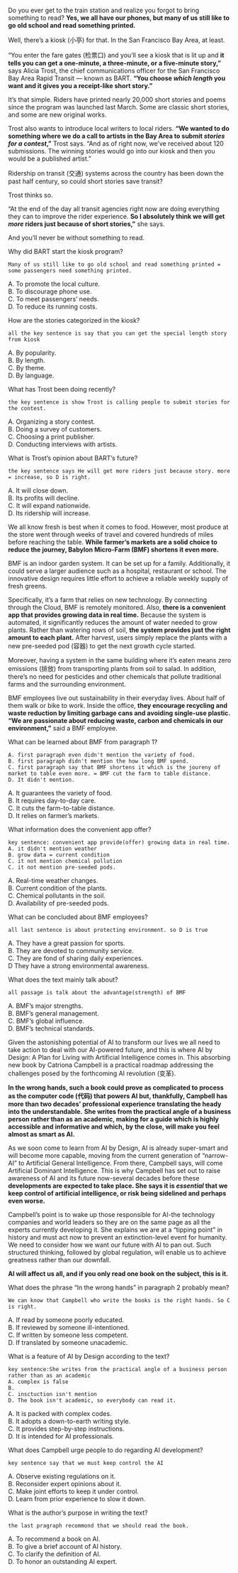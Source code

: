 Do you ever get to the train station and realize you forgot to bring something to read? **Yes, we all have our phones, but many of us still like to go old school and read something printed.**

Well, there’s a kiosk (小亭) for that. In the San Francisco Bay Area, at least.

“You enter the fare gates (检票口) and you’ll see a kiosk that is lit up and **it tells you can get a one-minute, a three-minute, or a five-minute story,”** says Alicia Trost, the chief communications officer for the San Francisco Bay Area Rapid Transit — known as BART. **“You choose **_which length_** you want and it gives you a receipt-like short story.”**

It’s that simple. Riders have printed nearly 20,000 short stories and poems since the program was launched last March. Some are classic short stories, and some are new original works.

Trost also wants to introduce local writers to local riders. **“We wanted to do something where we do a call to artists in the Bay Area to submit **_stories for a contest_**,”** Trost says. “And as of right now, we’ve received about 120 submissions. The winning stories would go into our kiosk and then you would be a published artist.”

Ridership on transit (交通) systems across the country has been down the past half century, so could short stories save transit?

Trost thinks so.

“At the end of the day all transit agencies right now are doing everything they can to improve the rider experience. **So I absolutely think we will get **_more_** riders just because of short stories,”** she says.

And you’ll never be without something to read.

Why did BART start the kiosk program?

    Many of us still like to go old school and read something printed = some passengers need something printed.

A. To promote the local culture.  
B. To discourage phone use.  
C. To meet passengers’ needs.  
D. To reduce its running costs.

How are the stories categorized in the kiosk?

    all the key sentence is say that you can get the special length story from kiosk

A. By popularity.  
B. By length.  
C. By theme.  
D. By language.

What has Trost been doing recently?

    the key sentence is show Trost is calling people to submit stories for the contest.

A. Organizing a story contest.  
B. Doing a survey of customers.  
C. Choosing a print publisher.  
D. Conducting interviews with artists.

What is Trost’s opinion about BART’s future?

    the key sentence says He will get more riders just because story. more = increase, so D is right.

A. It will close down.  
B. Its profits will decline.  
C. It will expand nationwide.  
D. Its ridership will increase.

We all know fresh is best when it comes to food. However, most produce at the store went through weeks of travel and covered hundreds of miles before reaching the table. **While farmer’s markets are a solid choice to reduce the journey, Babylon Micro-Farm (BMF) shortens it even more.**

BMF is an indoor garden system. It can be set up for a family. Additionally, it could serve a larger audience such as a hospital, restaurant or school. The innovative design requires little effort to achieve a reliable weekly supply of fresh greens.

Specifically, it’s a farm that relies on new technology. By connecting through the Cloud, BMF is remotely monitored. Also, **there is a convenient app that provides growing data in real time.** Because the system is automated, it significantly reduces the amount of water needed to grow plants. Rather than watering rows of soil, **the system provides just the right amount to each plant.** After harvest, users simply replace the plants with a new pre-seeded pod (容器) to get the next growth cycle started.

Moreover, having a system in the same building where it’s eaten means zero emissions (排放) from transporting plants from soil to salad. In addition, there’s no need for pesticides and other chemicals that pollute traditional farms and the surrounding environment.

BMF employees live out sustainability in their everyday lives. About half of them walk or bike to work. Inside the office, **they encourage recycling and waste reduction by limiting garbage cans and avoiding single-use plastic. “We are passionate about reducing waste, carbon and chemicals in our environment,”** said a BMF employee.

What can be learned about BMF from paragraph 1?

    A. first paragraph even didn't mention the variety of food.
    B. first paragraph didn't mention the how long BMF spend.
    C. first paragraph say that BMF shortens it which is the joureny of market to table even more. = BMF cut the farm to table distance.
    D. It didn't mention.

A. It guarantees the variety of food.  
B. It requires day-to-day care.  
C. It cuts the farm-to-table distance.  
D. It relies on farmer’s markets.

What information does the convenient app offer?

    key sentence: convenient app provide(offer) growing data in real time.
    A. it didn't mention weather
    B. grow data = current condition
    C. it not mention chemical pollution
    C. it not mention pre-seeded pods.

A. Real-time weather changes.  
B. Current condition of the plants.  
C. Chemical pollutants in the soil.  
D. Availability of pre-seeded pods.

What can be concluded about BMF employees?

    all last sentence is about protecting environment. so D is true

A. They have a great passion for sports.  
B. They are devoted to community service.  
C. They are fond of sharing daily experiences.  
D They have a strong environmental awareness.

What does the text mainly talk about?

    all passage is talk about the advantage(strength) of BMF

A. BMF’s major strengths.  
B. BMF’s general management.  
C. BMF’s global influence.  
D. BMF’s technical standards.

Given the astonishing potential of AI to transform our lives we all need to take action to deal with our AI-powered future, and this is where AI by Design: A Plan for Living with Artificial Intelligence comes in. This absorbing new book by Catriona Campbell is a practical roadmap addressing the challenges posed by the forthcoming AI revolution (变革).

**In the wrong hands, such a book could prove as complicated to process as the computer code (代码) that powers AI but, thankfully, Campbell has more than two decades’ professional experience translating the heady into the understandable.** **She writes from the practical angle of a business person rather than as an academic, making for a guide which is highly accessible and informative and which, by the close, will make you feel almost as smart as AI.**

As we soon come to learn from AI by Design, AI is already super-smart and will become more capable, moving from the current generation of “narrow-AI” to Artificial General Intelligence. From there, Campbell says, will come Artificial Dominant Intelligence. This is why Campbell has set out to raise awareness of AI and its future now-several decades before these **developments are expected to take place. She says it is **_essential_** that we keep control of artificial intelligence, or risk being sidelined and perhaps even worse.**

Campbell’s point is to wake up those responsible for AI-the technology companies and world leaders so they are on the same page as all the experts currently developing it. She explains we are at a “tipping point” in history and must act now to prevent an extinction-level event for humanity. We need to consider how we want our future with AI to pan out. Such structured thinking, followed by global regulation, will enable us to achieve greatness rather than our downfall.

**AI will affect us all, and if you only read one book on the subject, this is it.**

What does the phrase “In the wrong hands” in paragraph 2 probably mean?

    We can know that Campbell who write the books is the right hands. So C is right.

A. If read by someone poorly educated.  
B. If reviewed by someone ill-intentioned.  
C. If written by someone less competent.  
D. If translated by someone unacademic.

What is a feature of AI by Design according to the text?

    key sentence:She writes from the practical angle of a business person rather than as an academic
    A. complex is false
    B.
    C. insctuction isn't mention
    D. The book isn't academic, so everybody can read it.

A. It is packed with complex codes.  
B. It adopts a down-to-earth writing style.  
C. It provides step-by-step instructions.  
D. It is intended for AI professionals.

What does Campbell urge people to do regarding AI development?

    key sentence say that we must keep control the AI

A. Observe existing regulations on it.  
B. Reconsider expert opinions about it.  
C. Make joint efforts to keep it under control.  
D. Learn from prior experience to slow it down.

What is the author’s purpose in writing the text?

    the last pragraph recommond that we should read the book.

A. To recommend a book on AI.  
B. To give a brief account of AI history.  
C. To clarify the definition of AI.  
D. To honor an outstanding AI expert.
